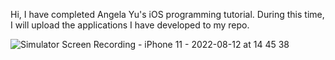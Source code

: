 Hi, I have completed Angela Yu's iOS programming tutorial. During this time, I will upload the applications I have developed to my repo. 

![Simulator Screen Recording - iPhone 11 - 2022-08-12 at 14 45 38](https://user-images.githubusercontent.com/85456096/184348175-de539884-8c7e-481b-a1c5-6c4177759582.gif)
